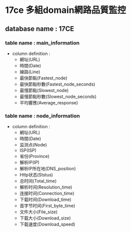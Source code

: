 
# 17ce 多組domain網路品質監控


## database name : 17CE


### table name : main_information
* column definition :
   * 網址(URL)
   * 時間(Date)
   * 線路(Line)
   * 最快節點(Fastest_node)
   * 最快節點秒數(Fastest_node_seconds)
   * 最慢節點(Slowest_node)
   * 最慢節點秒數(Slowest_node_seconds)
   * 平均響應(Average_response)

### table name : node_information
* column definition :
   * 網址(URL)
   * 時間(Date) 
   * 监测点(Node)
   * ISP(ISP)
   * 省份(Province)
   * 解析IP(IP)
   * 解析IP所在地(DNS_position)
   * Http状态(Ststus)
   * 总时间(Total_time)
   * 解析时间(Resolution_time)
   * 连接时间(Connection_time)
   * 下载时间(Download_time)
   * 首字节时间(First_byte_time)
   * 文件大小(File_size)
   * 下载大小(Download_size)
   * 下载速度(Download_speed)

